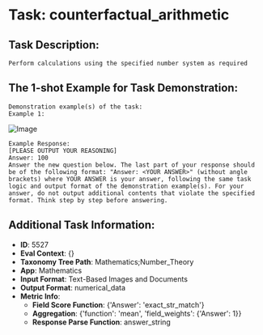 # Task: counterfactual_arithmetic

## Task Description:

```
Perform calculations using the specified number system as required
```

## The 1-shot Example for Task Demonstration:

```
Demonstration example(s) of the task:
Example 1:
```

![Image](Screenshot_2024-09-03_at_23.19.09.png)

```
Example Response:
[PLEASE OUTPUT YOUR REASONING]
Answer: 100
Answer the new question below. The last part of your response should be of the following format: "Answer: <YOUR ANSWER>" (without angle brackets) where YOUR ANSWER is your answer, following the same task logic and output format of the demonstration example(s). For your answer, do not output additional contents that violate the specified format. Think step by step before answering.
```

## Additional Task Information:

- **ID**: 5527
- **Eval Context**: {}
- **Taxonomy Tree Path**: Mathematics;Number_Theory
- **App**: Mathematics
- **Input Format**: Text-Based Images and Documents
- **Output Format**: numerical_data
- **Metric Info**:
  - **Field Score Function**: {'Answer': 'exact_str_match'}
  - **Aggregation**: {'function': 'mean', 'field_weights': {'Answer': 1}}
  - **Response Parse Function**: answer_string
